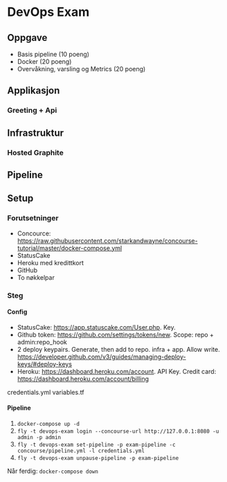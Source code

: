 # DevOps Exam

## Oppgave

- Basis pipeline (10 poeng)
- Docker (20 poeng)
- Overvåkning, varsling og Metrics (20 poeng)

## Applikasjon

### Greeting + Api

## Infrastruktur

### Hosted Graphite

## Pipeline

## Setup

### Forutsetninger

- Concource: https://raw.githubusercontent.com/starkandwayne/concourse-tutorial/master/docker-compose.yml
- StatusCake
- Heroku med kredittkort
- GitHub
- To nøkkelpar

### Steg

#### Config

- StatusCake: https://app.statuscake.com/User.php. Key.
- Github token: https://github.com/settings/tokens/new. Scope: repo + admin:repo_hook
- 2 deploy keypairs. Generate, then add to repo. infra + app. Allow write. https://developer.github.com/v3/guides/managing-deploy-keys/#deploy-keys
- Heroku: https://dashboard.heroku.com/account. API Key. Credit card: https://dashboard.heroku.com/account/billing

credentials.yml
variables.tf

#### Pipeline

1. `docker-compose up -d`
2. `fly -t devops-exam login --concourse-url http://127.0.0.1:8080 -u admin -p admin`
3. `fly -t devops-exam set-pipeline -p exam-pipeline -c concourse/pipeline.yml -l credentials.yml`
4. `fly -t devops-exam unpause-pipeline -p exam-pipeline`

Når ferdig: `docker-compose down`

